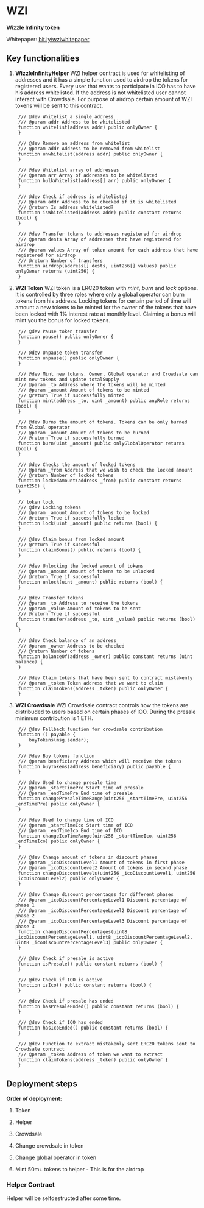 # WZI

**Wizzle Infinity token**

Whitepaper: [bit.ly/wziwhitepaper](https://bit.ly/wziwhitepaper)

## Key functionalities

1. **WizzleInfinityHelper**
  WZI helper contract is used for whitelisting of addresses and it has a simple function used to airdrop the tokens for registered users. Every user that wants to participate in ICO has to have his address whitelisted. If the address is not whitelisted user cannot interact with Crowdsale.
For purpose of airdrop certain amount of WZI tokens will be sent to this contract.

        /// @dev Whitelist a single address
        /// @param addr Address to be whitelisted
        function whitelist(address addr) public onlyOwner {
        }
    
        /// @dev Remove an address from whitelist
        /// @param addr Address to be removed from whitelist
        function unwhitelist(address addr) public onlyOwner {
        }
    
        /// @dev Whitelist array of addresses
        /// @param arr Array of addresses to be whitelisted
        function bulkWhitelist(address[] arr) public onlyOwner {
        }
    
        /// @dev Check if address is whitelisted
        /// @param addr Address to be checked if it is whitelisted
        /// @return Is address whitelisted?
        function isWhitelisted(address addr) public constant returns (bool) {
        }   
    
        /// @dev Transfer tokens to addresses registered for airdrop
        /// @param dests Array of addresses that have registered for airdrop
        /// @param values Array of token amount for each address that have registered for airdrop
        /// @return Number of transfers
        function airdrop(address[] dests, uint256[] values) public onlyOwner returns (uint256) {
        }

2. **WZI Token**
    WZI token is a ERC20 token with _mint_, _burn_ and _lock_ options. It is controlled by three roles where only a global operator can burn tokens from his address. 
    Locking tokens for certain period of time will amount a new tokens to be minted for the owner of the tokens that have been locked with 1% interest rate at monthly level.
    Claiming a bonus will mint you the bonus for locked tokens.

        /// @dev Pause token transfer
        function pause() public onlyOwner {
        }

        /// @dev Unpause token transfer
        function unpause() public onlyOwner {
        }

        /// @dev Mint new tokens. Owner, Global operator and Crowdsale can mint new tokens and update totalSupply
        /// @param _to Address where the tokens will be minted
        /// @param _amount Amount of tokens to be minted
        /// @return True if successfully minted
        function mint(address _to, uint _amount) public anyRole returns (bool) {
        }

        /// @dev Burns the amount of tokens. Tokens can be only burned from Global operator
        /// @param _amount Amount of tokens to be burned
        /// @return True if successfully burned
        function burn(uint _amount) public onlyGlobalOperator returns (bool) {
        }

        /// @dev Checks the amount of locked tokens
        /// @param _from Address that we wish to check the locked amount
        /// @return Number of locked tokens
        function lockedAmount(address _from) public constant returns (uint256) {
        }

        // token lock
        /// @dev Locking tokens
        /// @param _amount Amount of tokens to be locked
        /// @return True if successfully locked
        function lock(uint _amount) public returns (bool) {
        }

        /// @dev Claim bonus from locked amount
        /// @return True if successful
        function claimBonus() public returns (bool) {
        }

        /// @dev Unlocking the locked amount of tokens
        /// @param _amount Amount of tokens to be unlocked
        /// @return True if successful
        function unlock(uint _amount) public returns (bool) {
        }
        
        /// @dev Transfer tokens
        /// @param _to Address to receive the tokens
        /// @param _value Amount of tokens to be sent
        /// @return True if successful
        function transfer(address _to, uint _value) public returns (bool) {
        }

        /// @dev Check balance of an address
        /// @param _owner Address to be checked
        /// @return Number of tokens
        function balanceOf(address _owner) public constant returns (uint balance) {
        }

        /// @dev Claim tokens that have been sent to contract mistakenly
        /// @param _token Token address that we want to claim
        function claimTokens(address _token) public onlyOwner {
        }

3. **WZI Crowdsale**
WZI Crowdsale contract controls how the tokens are distribuded to users based on certain phases of ICO.
During the presale minimum contribution is 1 ETH.

        /// @dev Fallback function for crowdsale contribution
        function () payable {
            buyTokens(msg.sender);
        }

        /// @dev Buy tokens function
        /// @param beneficiary Address which will receive the tokens
        function buyTokens(address beneficiary) public payable {
        }

        /// @dev Used to change presale time
        /// @param _startTimePre Start time of presale
        /// @param _endTimePre End time of presale
        function changePresaleTimeRange(uint256 _startTimePre, uint256 _endTimePre) public onlyOwner {
        }

        /// @dev Used to change time of ICO
        /// @param _startTimeIco Start time of ICO
        /// @param _endTimeIco End time of ICO
        function changeIcoTimeRange(uint256 _startTimeIco, uint256 _endTimeIco) public onlyOwner {
        }

        /// @dev Change amount of tokens in discount phases
        /// @param _icoDiscountLevel1 Amount of tokens in first phase
        /// @param _icoDiscountLevel2 Amount of tokens in second phase
        function changeDiscountLevels(uint256 _icoDiscountLevel1, uint256 _icoDiscountLevel2) public onlyOwner {
        }

        /// @dev Change discount percentages for different phases
        /// @param _icoDiscountPercentageLevel1 Discount percentage of phase 1
        /// @param _icoDiscountPercentageLevel2 Discount percentage of phase 2
        /// @param _icoDiscountPercentageLevel3 Discount percentage of phase 3
        function changeDiscountPercentages(uint8 _icoDiscountPercentageLevel1, uint8 _icoDiscountPercentageLevel2, uint8 _icoDiscountPercentageLevel3) public onlyOwner {
        }

        /// @dev Check if presale is active
        function isPresale() public constant returns (bool) {
        }

        /// @dev Check if ICO is active
        function isIco() public constant returns (bool) {
        }

        /// @dev Check if presale has ended
        function hasPresaleEnded() public constant returns (bool) {
        }

        /// @dev Check if ICO has ended
        function hasIcoEnded() public constant returns (bool) {
        }

        /// @dev Function to extract mistakenly sent ERC20 tokens sent to Crowdsale contract
        /// @param _token Address of token we want to extract
        function claimTokens(address _token) public onlyOwner {
        }

## Deployment steps


**Order of deployment:**

1. Token

2. Helper
    
3. Crowdsale

4. Change crowdsale in token

5. Change global operator in token

6. Mint 50m+ tokens to helper - This is for the airdrop


### Helper Contract
Helper will be selfdestructed after some time.
